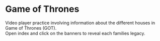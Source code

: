 # Game of Thrones

Video player practice involving information about the different houses
in Game of Thrones (GOT).<br> 
Open index and click on the banners to reveal
each families legacy.
